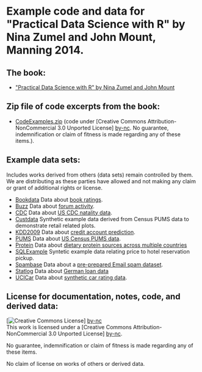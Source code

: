 # Example code and data for "Practical Data Science with R" by Nina Zumel and John Mount, Manning 2014.

## The book:

 * ["Practical Data Science with R" by Nina Zumel and John Mount](http://affiliate.manning.com/idevaffiliate.php?id=1273_360)
 

## Zip file of code excerpts from the book:

 * [CodeExamples.zip](CodeExamples.zip) (code under [Creative Commons Attribution-NonCommercial 3.0 Unported License] [by-nc]. No guarantee, indemnification or claim of fitness is made regarding any of these items.).

## Example data sets:

Includes works derived from others (data sets) remain controlled by them.  We are distributing as these parties have allowed and not making any claim or grant of additional rights or license.

 * [Bookdata](Bookdata) Data about  [book ratings](http://www.informatik.uni-freiburg.de/~cziegler/BX/).
 * [Buzz](Buzz) Data about  [forum activity](http://ama.liglab.fr/datasets/buzz/).
 * [CDC](CDC) Data about  [US CDC natality data](http://www.cdc.gov/nchs/data_access/Vitalstatsonline.htm).
 * [Custdata](Custdata) Synthetic example data derived from Census PUMS data to demonstrate retail related plots.
 * [KDD2009](KDD2009) Data about  [credit account prediction](http://www.sigkdd.org/kdd-cup-2009-customer-relationship-prediction).
 * [PUMS](PUMS) Data about  [US Census PUMS data](http://www.census.gov/acs/www/data_documentation/pums_data/).
 * [Protein](Protein) Data about  [dietary protein sources across multiple countries](http://lib.stat.cmu.edu/DASL/Datafiles/Protein.html)
 * [SQLExample](SQLExample) Syntetic example data relating price to hotel reservation pickup.
 * [Spambase](Spambase) Data about  a [pre-prepared Email spam dataset](http://archive.ics.uci.edu/ml/datasets/Spambase).
 * [Statlog](Statlog) Data about  [German loan data](http://archive.ics.uci.edu/ml/machine-learning-databases/statlog/german/)
 * [UCICar](UCICar) Data about [synthetic car rating data](http://archive.ics.uci.edu/ml/machine-learning-databases/car/).


  [by-nc]: http://creativecommons.org/licenses/by-nc/3.0/ "Attribution-NonCommercial 3.0 Unported (CC BY-NC 3.0)"

## License for documentation, notes, code, and derived data: 

[![Creative Commons License](http://i.creativecommons.org/l/by-nc/3.0/88x31.png)] [by-nc]  
This work is licensed under a [Creative Commons Attribution-NonCommercial 3.0 Unported License] [by-nc].

No guarantee, indemnification or claim of fitness is made regarding any of these items.

No claim of license on works of others or derived data.


